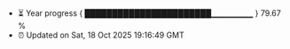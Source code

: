 - ⏳ Year progress { ███████████████████████▁▁▁▁▁▁▁ } 79.67 %
- ⏰ Updated on Sat, 18 Oct 2025 19:16:49 GMT

